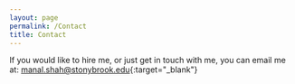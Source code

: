 ```yaml
---
layout: page
permalink: /Contact
title: Contact
---
```

If you would like to hire me, or just get in touch with me, you can email me at:
[manal.shah@stonybrook.edu](mailto:manal.shah@stonybrook.edu){:target="_blank"}

